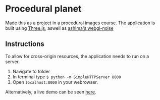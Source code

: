 # Procedural planet 
Made this as a project in a procedural images course.
The application is built using [Three.js](https://threejs.org/), aswell as [ashima's webgl-noise](https://github.com/ashima/webgl-noise) 



## Instructions
To allow for cross-origin resources, the application needs to run on a server.

1. Navigate to folder
2. In terminal type `$ python -m SimpleHTTPServer 8000`
3. Open `localhost:8000` in your webrowser.

Alternatively, a live demo can be seen [here](http://www.adamsoderstrom.se/WebGL-Procedural-Planet/).
